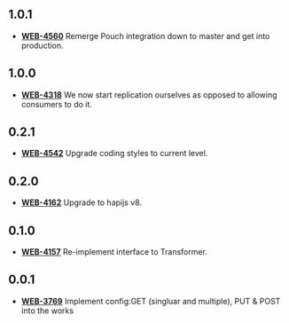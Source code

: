 ## **1.0.1**
- [**WEB-4560**](https://hxshortbreaks.atlassian.net/browse/WEB-4560) Remerge Pouch integration down to master and get into production.
## **1.0.0**
- [**WEB-4318**](https://hxshortbreaks.atlassian.net/browse/WEB-4318) We now start replication ourselves as opposed to allowing consumers to do it.
## **0.2.1**
- [**WEB-4542**](https://hxshortbreaks.atlassian.net/browse/WEB-4542) Upgrade coding styles to current level.
## **0.2.0**
- [**WEB-4162**](https://hxshortbreaks.atlassian.net/browse/WEB-4162) Upgrade to hapijs v8.
## **0.1.0**
- [**WEB-4157**](https://hxshortbreaks.atlassian.net/browse/WEB-4157) Re-implement interface to Transformer.
## **0.0.1**
- [**WEB-3769**](https://hxshortbreaks.atlassian.net/browse/WEB-3769) Implement config:GET (singluar and multiple), PUT & POST into the works
